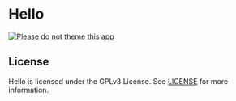 # Hello

[![Please do not theme this app](https://stopthemingmy.app/badge.svg)](https://stopthemingmy.app) 

## License

Hello is licensed under the GPLv3 License. See [LICENSE](LICENSE.md) for more information.
